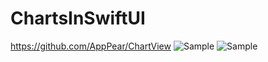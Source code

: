 # ChartsInSwiftUI
https://github.com/AppPear/ChartView
![Sample](https://i.imgur.com/QLMAkPCl.png)
![Sample](https://i.imgur.com/uzEiQAKl.png)
